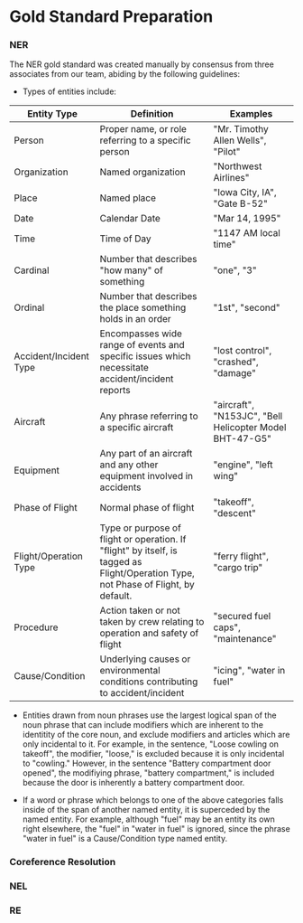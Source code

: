# Gold Standard Preparation

### NER

The NER gold standard was created manually by consensus from three associates from our team, abiding by the following guidelines:
* Types of entities include:

| Entity Type | Definition | Examples |
|-------------------------------|-------------------------------|---------------------------------|
| Person | Proper name, or role referring to a specific person | "Mr. Timothy Allen Wells", "Pilot" |
| Organization | Named organization | "Northwest Airlines" |
| Place | Named place | "Iowa City, IA", "Gate B-52" |
| Date | Calendar Date | "Mar 14, 1995" |
| Time | Time of Day | "1147 AM local time" |
| Cardinal | Number that describes "how many" of something | "one", "3" |
| Ordinal | Number that describes the place something holds in an order | "1st", "second" |
| Accident/Incident Type | Encompasses wide range of events and specific issues which necessitate accident/incident reports | "lost control", "crashed", "damage" |
| Aircraft | Any phrase referring to a specific aircraft | "aircraft", "N153JC", "Bell Helicopter Model BHT-47-G5" |
| Equipment | Any part of an aircraft and any other equipment involved in accidents | "engine", "left wing" |
| Phase of Flight | Normal phase of flight | "takeoff", "descent" |
| Flight/Operation Type | Type or purpose of flight or operation. If "flight" by itself, is tagged as Flight/Operation Type, not Phase of Flight,  by default. | "ferry flight", "cargo trip" |
| Procedure | Action taken or not taken by crew relating to operation and safety of flight | "secured fuel caps", "maintenance" |
| Cause/Condition | Underlying causes or environmental conditions contributing to accident/incident | "icing", "water in fuel" |

* Entities drawn from noun phrases use the largest logical span of the noun phrase that can include modifiers which are inherent to the identitity of the core noun, and exclude modifiers and articles which are only incidental to it. For example, in the sentence, "Loose cowling on takeoff", the modifier, "loose," is excluded because it is only incidental to "cowling." However, in the sentence "Battery compartment door opened", the modifiying phrase, "battery compartment," is included because the door is inherently a battery compartment door.

* If a word or phrase which belongs to one of the above categories falls inside of the span of another named entity, it is superceded by the named entity. For example, although "fuel" may be an entity its own right elsewhere, the "fuel" in "water in fuel" is ignored, since the phrase "water in fuel" is a Cause/Condition type named entity.

### Coreference Resolution

### NEL

### RE
